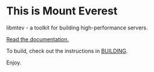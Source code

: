 This is Mount Everest
===================

libmtev - a toolkit for building high-performance servers.

[Read the documentation.](http://circonus-labs.github.io/libmtev/)

To build, check out the instructions in [BUILDING](./BUILDING.md).

Enjoy.
